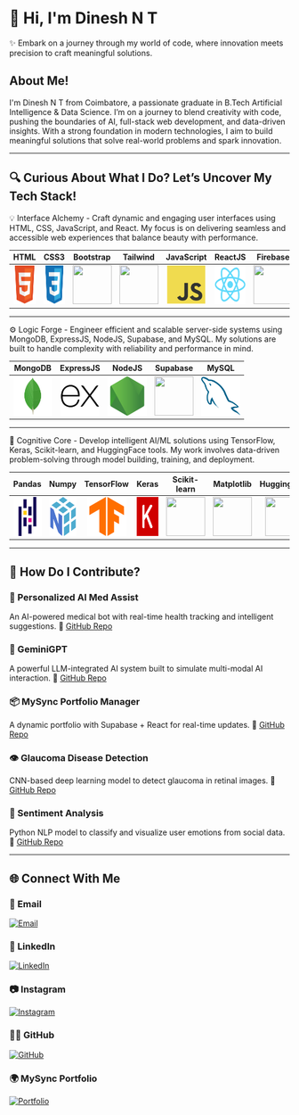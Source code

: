 # 👋 Hi, I'm Dinesh N T

✨ Embark on a journey through my world of code, where innovation meets precision to craft meaningful solutions.



## About Me!

I'm Dinesh N T from Coimbatore, a passionate graduate in B.Tech Artificial Intelligence & Data Science. I’m on a journey to blend creativity with code, pushing the boundaries of AI, full-stack web development, and data-driven insights. With a strong foundation in modern technologies, I aim to build meaningful solutions that solve real-world problems and spark innovation.

---


## 🔍 Curious About What I Do? Let’s Uncover My Tech Stack!



   💡 Interface Alchemy - Craft dynamic and engaging user interfaces using HTML, CSS, JavaScript, and React. My focus is on delivering seamless and accessible web experiences that balance beauty with performance.

|                                                             HTML                                                            |                                                            CSS3                                                           |                                          Bootstrap                                         |                                                Tailwind                                               |                                                               JavaScript                                                              |                                                           ReactJS                                                           |                                             Firebase                                            |
| :-------------------------------------------------------------------------------------------------------------------------: | :-----------------------------------------------------------------------------------------------------------------------: | :----------------------------------------------------------------------------------------: | :---------------------------------------------------------------------------------------------------: | :-----------------------------------------------------------------------------------------------------------------------------------: | :-------------------------------------------------------------------------------------------------------------------------: | :---------------------------------------------------------------------------------------------: |
| <img src="https://raw.githubusercontent.com/devicons/devicon/master/icons/html5/html5-original.svg" width="70" height="70"> | <img src="https://raw.githubusercontent.com/devicons/devicon/master/icons/css3/css3-original.svg" width="70" height="70"> | <img src="https://cdn.worldvectorlogo.com/logos/bootstrap-5-1.svg" width="70" height="70"> | <img src="https://www.vectorlogo.zone/logos/tailwindcss/tailwindcss-icon.svg" width="70" height="70"> | <img src="https://raw.githubusercontent.com/devicons/devicon/master/icons/javascript/javascript-original.svg" width="70" height="70"> | <img src="https://raw.githubusercontent.com/devicons/devicon/master/icons/react/react-original.svg" width="70" height="70"> | <img src="https://www.vectorlogo.zone/logos/firebase/firebase-icon.svg" width="70" height="70"> |

---



  ⚙️ Logic Forge - Engineer efficient and scalable server-side systems using MongoDB, ExpressJS, NodeJS, Supabase, and MySQL. My solutions are built to handle complexity with reliability and performance in mind.

|                                                             MongoDB                                                             |                                                            ExpressJS                                                            |                                                             NodeJS                                                            |                                             Supabase                                            |                                                            MySQL                                                            |
| :-----------------------------------------------------------------------------------------------------------------------------: | :-----------------------------------------------------------------------------------------------------------------------------: | :---------------------------------------------------------------------------------------------------------------------------: | :---------------------------------------------------------------------------------------------: | :-------------------------------------------------------------------------------------------------------------------------: |
| <img src="https://raw.githubusercontent.com/devicons/devicon/master/icons/mongodb/mongodb-original.svg" width="70" height="70"> | <img src="https://raw.githubusercontent.com/devicons/devicon/master/icons/express/express-original.svg" width="70" height="70"> | <img src="https://raw.githubusercontent.com/devicons/devicon/master/icons/nodejs/nodejs-original.svg" width="70" height="70"> | <img src="https://www.vectorlogo.zone/logos/supabase/supabase-icon.svg" width="70" height="70"> | <img src="https://raw.githubusercontent.com/devicons/devicon/master/icons/mysql/mysql-original.svg" width="70" height="70"> |

---



  🚀 Cognitive Core - Develop intelligent AI/ML solutions using TensorFlow, Keras, Scikit-learn, and HuggingFace tools. My work involves data-driven problem-solving through model building, training, and deployment.

|                                                             Pandas                                                            |                                                            Numpy                                                            |                                                               TensorFlow                                                              |                                                            Keras                                                            |                                                    Scikit-learn                                                    |                                     Matplotlib                                     |                                                      HuggingFace                                                     |
| :---------------------------------------------------------------------------------------------------------------------------: | :-------------------------------------------------------------------------------------------------------------------------: | :-----------------------------------------------------------------------------------------------------------------------------------: | :-------------------------------------------------------------------------------------------------------------------------: | :----------------------------------------------------------------------------------------------------------------: | :--------------------------------------------------------------------------------: | :------------------------------------------------------------------------------------------------------------------: |
| <img src="https://raw.githubusercontent.com/devicons/devicon/master/icons/pandas/pandas-original.svg" width="70" height="70"> | <img src="https://raw.githubusercontent.com/devicons/devicon/master/icons/numpy/numpy-original.svg" width="70" height="70"> | <img src="https://raw.githubusercontent.com/devicons/devicon/master/icons/tensorflow/tensorflow-original.svg" width="70" height="70"> | <img src="https://raw.githubusercontent.com/devicons/devicon/master/icons/keras/keras-original.svg" width="70" height="70"> | <img src="https://upload.wikimedia.org/wikipedia/commons/0/05/Scikit_learn_logo_small.svg" width="70" height="70"> | <img src="https://matplotlib.org/_static/images/logo2.svg" width="70" height="70"> | <img src="https://huggingface.co/datasets/huggingface/brand-assets/resolve/main/hf-logo.svg" width="70" height="70"> |

---

## 🌟 How Do I Contribute?

### 🧬 Personalized AI Med Assist

An AI-powered medical bot with real-time health tracking and intelligent suggestions.
🔗 [GitHub Repo](https://github.com/AI-MED-ASSIST/HealTron)

### 🤖 GeminiGPT

A powerful LLM-integrated AI system built to simulate multi-modal AI interaction.
🔗 [GitHub Repo](https://github.com/DineshhNT/GeminiGPT)

### 📦 MySync Portfolio Manager

A dynamic portfolio  with Supabase + React for real-time updates.
🔗 [GitHub Repo](https://github.com/DineshhNT/MySync)

### 👁️ Glaucoma Disease Detection

CNN-based deep learning model to detect glaucoma in retinal images.
🔗 [GitHub Repo](https://github.com/DineshhNT/Glaucoma-Detection-CNN)

### 💬 Sentiment Analysis

Python NLP model to classify and visualize user emotions from social data.
🔗 [GitHub Repo](https://github.com/DineshhNT/sentiment-analysis-python)

---

## 🌐 Connect With Me

### 📧 Email

[![Email](https://img.shields.io/badge/Email-dineshsince2004@gmail.com-D14836?style=for-the-badge\&logo=gmail\&logoColor=white)](mailto:dineshsince2004@gmail.com)

### 💼 LinkedIn

[![LinkedIn](https://img.shields.io/badge/LinkedIn-DineshNT-0077B5?style=for-the-badge\&logo=linkedin\&logoColor=white)](https://www.linkedin.com/in/dinesh-nt-20b0b6256/)

### 📷 Instagram

[![Instagram](https://img.shields.io/badge/Instagram-_dinesh_NT_-E1306C?style=for-the-badge\&logo=instagram\&logoColor=white)](https://www.instagram.com/d_i_n_e_s_h_h_/)

### 🧑‍💻 GitHub

[![GitHub](https://img.shields.io/badge/GitHub-DineshhNT-100000?style=for-the-badge\&logo=github\&logoColor=white)](https://github.com/DineshhNT)

### 🌍 MySync Portfolio

[![Portfolio](https://img.shields.io/badge/MySync%20Portfolio-Click%20Here-0096C7?style=for-the-badge\&logo=vite\&logoColor=white)](https://dineshhnt.github.io/MySync/)
